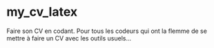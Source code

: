 # my_cv_latex
Faire son CV en codant. Pour tous les codeurs qui ont la flemme de se mettre à faire un CV avec les outils usuels...
